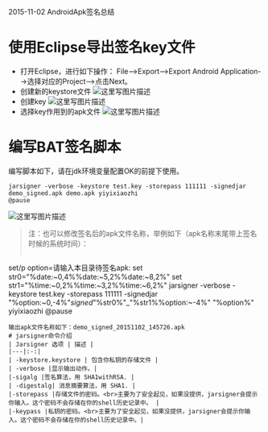 2015-11-02 AndroidApk签名总结

# 使用Eclipse导出签名key文件
- 打开Eclipse，进行如下操作：
File-->Export-->Export Android Application-->选择对应的Project-->点击Next。
- 创建新的keystore文件
![这里写图片描述](http://img.blog.csdn.net/20151102142844683)
- 创建key
![这里写图片描述](http://img.blog.csdn.net/20151102143121202)
- 选择key作用到的apk文件
![这里写图片描述](http://img.blog.csdn.net/20151102143338008)
# 编写BAT签名脚本
编写脚本如下，请在jdk环境变量配置OK的前提下使用。
```
jarsigner -verbose -keystore test.key -storepass 111111 -signedjar demo_signed.apk demo.apk yiyixiaozhi
@pause
```
![这里写图片描述](http://img.blog.csdn.net/20151102144419619)
> 注：也可以修改签名后的apk文件名称，举例如下（apk名称末尾带上签名时候的系统时间）：
> ```
set/p option=请输入本目录待签名apk:
set str0="%date:~0,4%%date:~5,2%%date:~8,2%"
set str1="%time:~0,2%%time:~3,2%%time:~6,2%"
jarsigner -verbose -keystore test.key -storepass 111111 -signedjar "%option:~0,-4%"_signed_"%str0%"_"%str1%%option:~-4%" "%option%" yiyixiaozhi
@pause
```
输出apk文件名称如下：demo_signed_20151102_145726.apk
# jarsigner命令介绍
| Jarsigner 选项 | 描述 |
|---|:-:|
| -keystore.keystore | 包含你私钥的存储文件 |
| -verbose |显示输出动作。|
|-sigalg |签名算法，用 SHA1withRSA. |
| -digestalg| 消息摘要算法，用 SHA1. |
|-storepass |存储文件的密码。<br>主要为了安全起见，如果没提供，jarsigner会提示你输入。这个密码不会存储在你的shell历史记录中。 |
|-keypass |私钥的密码。<br>主要为了安全起见，如果没提供，jarsigner会提示你输入。这个密码不会存储在你的shell历史记录中。|